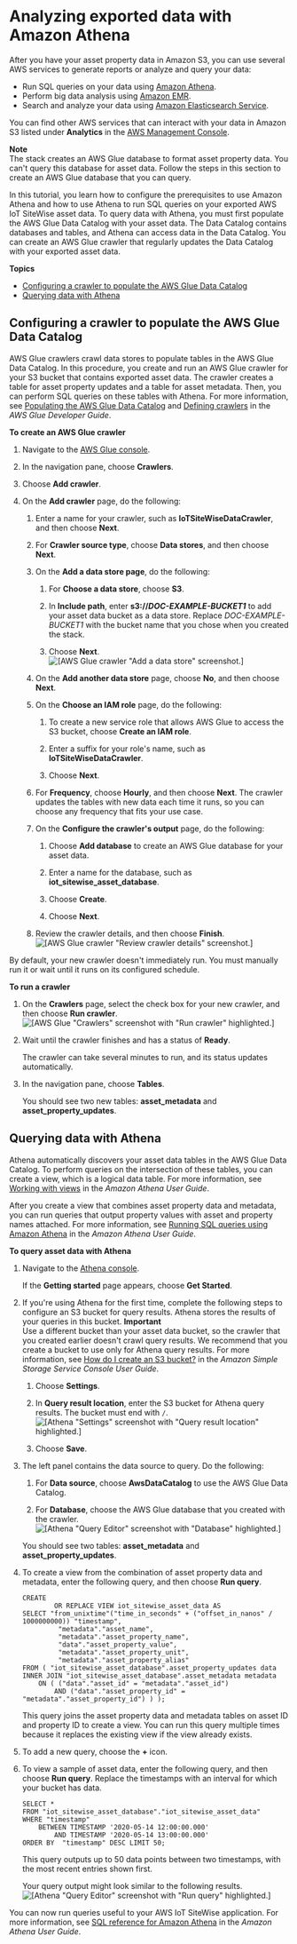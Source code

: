 # Analyzing exported data with Amazon Athena<a name="analyze-exported-asset-data"></a>

After you have your asset property data in Amazon S3, you can use several AWS services to generate reports or analyze and query your data:
+ Run SQL queries on your data using [Amazon Athena](https://docs.aws.amazon.com/athena/latest/ug/)\.
+ Perform big data analysis using [Amazon EMR](https://docs.aws.amazon.com/emr/latest/DeveloperGuide/)\.
+ Search and analyze your data using [Amazon Elasticsearch Service](https://docs.aws.amazon.com/elasticsearch-service/latest/developerguide/)\.

You can find other AWS services that can interact with your data in Amazon S3 listed under **Analytics** in the [AWS Management Console](https://console.aws.amazon.com/)\.

**Note**  
The stack creates an AWS Glue database to format asset property data\. You can't query this database for asset data\. Follow the steps in this section to create an AWS Glue database that you can query\.

In this tutorial, you learn how to configure the prerequisites to use Amazon Athena and how to use Athena to run SQL queries on your exported AWS IoT SiteWise asset data\. To query data with Athena, you must first populate the AWS Glue Data Catalog with your asset data\. The Data Catalog contains databases and tables, and Athena can access data in the Data Catalog\. You can create an AWS Glue crawler that regularly updates the Data Catalog with your exported asset data\.

**Topics**
+ [Configuring a crawler to populate the AWS Glue Data Catalog](#configure-glue-crawler)
+ [Querying data with Athena](#athena-query-data)

## Configuring a crawler to populate the AWS Glue Data Catalog<a name="configure-glue-crawler"></a>

AWS Glue crawlers crawl data stores to populate tables in the AWS Glue Data Catalog\. In this procedure, you create and run an AWS Glue crawler for your S3 bucket that contains exported asset data\. The crawler creates a table for asset property updates and a table for asset metadata\. Then, you can perform SQL queries on these tables with Athena\. For more information, see [Populating the AWS Glue Data Catalog](https://docs.aws.amazon.com/glue/latest/dg/populate-data-catalog.html) and [Defining crawlers](https://docs.aws.amazon.com/glue/latest/dg/add-crawler.html) in the *AWS Glue Developer Guide*\.

**To create an AWS Glue crawler**

1. Navigate to the [AWS Glue console](https://console.aws.amazon.com/glue/)\.

1. In the navigation pane, choose **Crawlers**\.

1. Choose **Add crawler**\.

1. On the **Add crawler** page, do the following:

   1. Enter a name for your crawler, such as **IoTSiteWiseDataCrawler**, and then choose **Next**\.

   1. For **Crawler source type**, choose **Data stores**, and then choose **Next**\.

   1. On the **Add a data store page**, do the following:

      1. For **Choose a data store**, choose **S3**\.

      1. In **Include path**, enter **s3://*DOC\-EXAMPLE\-BUCKET1*** to add your asset data bucket as a data store\. Replace *DOC\-EXAMPLE\-BUCKET1* with the bucket name that you chose when you created the stack\.

      1. Choose **Next**\.  
![\[AWS Glue crawler "Add a data store" screenshot.\]](http://docs.aws.amazon.com/iot-sitewise/latest/userguide/images/glue-crawler-add-data-store-console.png)

   1. On the **Add another data store** page, choose **No**, and then choose **Next**\.

   1. On the **Choose an IAM role** page, do the following:

      1. To create a new service role that allows AWS Glue to access the S3 bucket, choose **Create an IAM role**\.

      1. Enter a suffix for your role's name, such as **IoTSiteWiseDataCrawler**\.

      1. Choose **Next**\.

   1. For **Frequency**, choose **Hourly**, and then choose **Next**\. The crawler updates the tables with new data each time it runs, so you can choose any frequency that fits your use case\.

   1. On the **Configure the crawler's output** page, do the following:

      1. Choose **Add database** to create an AWS Glue database for your asset data\.

      1. Enter a name for the database, such as **iot\_sitewise\_asset\_database**\.

      1. Choose **Create**\.

      1. Choose **Next**\.

   1. Review the crawler details, and then choose **Finish**\.  
![\[AWS Glue crawler "Review crawler details" screenshot.\]](http://docs.aws.amazon.com/iot-sitewise/latest/userguide/images/glue-review-crawler-console.png)

By default, your new crawler doesn't immediately run\. You must manually run it or wait until it runs on its configured schedule\.

**To run a crawler**

1. On the **Crawlers** page, select the check box for your new crawler, and then choose **Run crawler**\.  
![\[AWS Glue "Crawlers" screenshot with "Run crawler" highlighted.\]](http://docs.aws.amazon.com/iot-sitewise/latest/userguide/images/glue-run-crawler-console.png)

1. Wait until the crawler finishes and has a status of **Ready**\.

   The crawler can take several minutes to run, and its status updates automatically\.

1. In the navigation pane, choose **Tables**\.

   You should see two new tables: **asset\_metadata** and **asset\_property\_updates**\.

## Querying data with Athena<a name="athena-query-data"></a>

Athena automatically discovers your asset data tables in the AWS Glue Data Catalog\. To perform queries on the intersection of these tables, you can create a view, which is a logical data table\. For more information, see [Working with views](https://docs.aws.amazon.com/athena/latest/ug/views.html) in the *Amazon Athena User Guide*\.

After you create a view that combines asset property data and metadata, you can run queries that output property values with asset and property names attached\. For more information, see [Running SQL queries using Amazon Athena](https://docs.aws.amazon.com/athena/latest/ug/querying-athena-tables.html) in the *Amazon Athena User Guide*\.

**To query asset data with Athena**

1. Navigate to the [Athena console](https://console.aws.amazon.com/athena/)\.

   If the **Getting started** page appears, choose **Get Started**\.

1. If you're using Athena for the first time, complete the following steps to configure an S3 bucket for query results\. Athena stores the results of your queries in this bucket\.
**Important**  
Use a different bucket than your asset data bucket, so the crawler that you created earlier doesn't crawl query results\. We recommend that you create a bucket to use only for Athena query results\. For more information, see [How do I create an S3 bucket?](https://docs.aws.amazon.com/AmazonS3/latest/user-guide/create-bucket.html) in the *Amazon Simple Storage Service Console User Guide*\.

   1. Choose **Settings**\.

   1. In **Query result location**, enter the S3 bucket for Athena query results\. The bucket must end with `/`\.  
![\[Athena "Settings" screenshot with "Query result location" highlighted.\]](http://docs.aws.amazon.com/iot-sitewise/latest/userguide/images/athena-configure-query-result-location-console.png)

   1. Choose **Save**\.

1. The left panel contains the data source to query\. Do the following:

   1. For **Data source**, choose **AwsDataCatalog** to use the AWS Glue Data Catalog\.

   1. For **Database**, choose the AWS Glue database that you created with the crawler\.  
![\[Athena "Query Editor" screenshot with "Database" highlighted.\]](http://docs.aws.amazon.com/iot-sitewise/latest/userguide/images/athena-choose-data-source-console.png)

   You should see two tables: **asset\_metadata** and **asset\_property\_updates**\.

1. To create a view from the combination of asset property data and metadata, enter the following query, and then choose **Run query**\.

   ```
   CREATE
           OR REPLACE VIEW iot_sitewise_asset_data AS
   SELECT "from_unixtime"("time_in_seconds" + ("offset_in_nanos" / 1000000000)) "timestamp",
            "metadata"."asset_name",
            "metadata"."asset_property_name",
            "data"."asset_property_value",
            "metadata"."asset_property_unit",
            "metadata"."asset_property_alias"
   FROM ( "iot_sitewise_asset_database".asset_property_updates data
   INNER JOIN "iot_sitewise_asset_database".asset_metadata metadata
       ON ( ("data"."asset_id" = "metadata"."asset_id")
           AND ("data"."asset_property_id" = "metadata"."asset_property_id") ) );
   ```

   This query joins the asset property data and metadata tables on asset ID and property ID to create a view\. You can run this query multiple times because it replaces the existing view if the view already exists\.

1. To add a new query, choose the **\+** icon\.

1. To view a sample of asset data, enter the following query, and then choose **Run query**\. Replace the timestamps with an interval for which your bucket has data\.

   ```
   SELECT *
   FROM "iot_sitewise_asset_database"."iot_sitewise_asset_data"
   WHERE "timestamp"
       BETWEEN TIMESTAMP '2020-05-14 12:00:00.000'
           AND TIMESTAMP '2020-05-14 13:00:00.000'
   ORDER BY  "timestamp" DESC LIMIT 50;
   ```

   This query outputs up to 50 data points between two timestamps, with the most recent entries shown first\.

   Your query output might look similar to the following results\.  
![\[Athena "Query Editor" screenshot with "Run query" highlighted.\]](http://docs.aws.amazon.com/iot-sitewise/latest/userguide/images/athena-run-sample-query-console.png)

You can now run queries useful to your AWS IoT SiteWise application\. For more information, see [SQL reference for Amazon Athena](https://docs.aws.amazon.com/athena/latest/ug/ddl-sql-reference.html) in the *Amazon Athena User Guide*\.